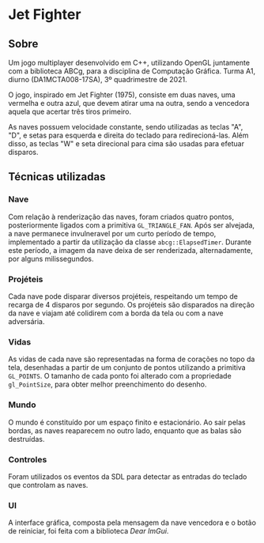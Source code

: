 # Jet Fighter

## Sobre
Um jogo multiplayer desenvolvido em C++, utilizando OpenGL juntamente com a biblioteca ABCg, para a disciplina de Computação Gráfica. Turma A1, diurno (DA1MCTA008-17SA), 3º quadrimestre de 2021.

O jogo, inspirado em Jet Fighter (1975), consiste em duas naves, uma vermelha e outra azul, que devem atirar uma na outra, sendo a vencedora aquela que acertar três tiros primeiro.

As naves possuem velocidade constante, sendo utilizadas as teclas "A", "D", e setas para esquerda e direita do teclado para redirecioná-las. Além disso, as teclas "W" e seta direcional para cima são usadas para efetuar disparos.

## Técnicas utilizadas
### Nave
Com relação à renderização das naves, foram criados quatro pontos, posteriormente ligados com a primitiva `GL_TRIANGLE_FAN`.
Após ser alvejada, a nave permanece invulneravel por um curto período de tempo, implementado a partir da utilização da classe `abcg::ElapsedTimer`. Durante este período, a imagem da nave deixa de ser renderizada, alternadamente, por alguns milissegundos.

### Projéteis
Cada nave pode disparar diversos projéteis, respeitando um tempo de recarga de 4 disparos por segundo. Os projéteis são disparados na direção da nave e viajam até colidirem com a borda da tela ou com a nave adversária.

### Vidas
As vidas de cada nave são representadas na forma de corações no topo da tela, desenhadas a partir de um conjunto de pontos utilizando a primitiva `GL_POINTS`. O tamanho de cada ponto foi alterado com a propriedade `gl_PointSize`, para obter melhor preenchimento do desenho.

### Mundo
O mundo é constituído por um espaço finito e estacionário. Ao sair pelas bordas, as naves reaparecem no outro lado, enquanto que as balas são destruídas.

### Controles
Foram utilizados os eventos da SDL para detectar as entradas do teclado que controlam as naves.

### UI
A interface gráfica, composta pela mensagem da nave vencedora e o botão de reiniciar, foi feita com a biblioteca *Dear ImGui*.